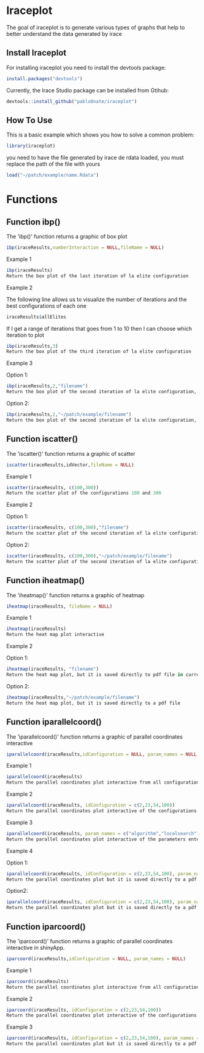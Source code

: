 
# Iraceplot

<!-- badges: start -->
<!-- badges: end -->

The goal of iraceplot is to generate various types of graphs that help to
better understand the data generated by irace

## Install Iraceplot

For installing iraceplot you need to install the devtools package:

``` r
install.packages("devtools")
```
Currently, the Irace Studio package can be installed from Gtihub:

``` r
devtools::install_github("pabloOnate/iraceplot")
```

## How To Use

This is a basic example which shows you how to solve a common problem:

``` r
library(iraceplot)
```

you need to have the file generated by irace de rdata loaded, you must replace the path of the file with yours

``` r
load("~/patch/example/name.Rdata")
```

# Functions

## Function ibp()

The 'ibp()' function returns a graphic of box plot

``` r
ibp(iraceResults,numberInteraction = NULL,fileName = NULL)
```

Example 1

``` r
ibp(iraceResults)
Return the box plot of the last iteration of la elite configuration
```

Example 2

The following line allows us to visualize the number of iterations and the best configurations of each one
``` r
iraceResults$allElites
```

If I get a range of iterations that goes from 1 to 10 then I can choose which iteration to plot

``` r
ibp(iraceResults,3)
Return the box plot of the third iteration of la elite configuration

```

Example 3

Option 1:

``` r
ibp(iraceResults,2,"filename")
Return the box plot of the second iteration of la elite configuration, but it is saved directly to pdf file in current directory
```

Option 2:

``` r
ibp(iraceResults,2,"~/patch/example/filename")
Return the box plot of the second iteration of la elite configuration, but it is saved directly to a pdf file
```

## Function iscatter()

The 'iscatter()' function returns a graphic of scatter

``` r
iscatter(iraceResults,idVector,fileName = NULL)
```
Example 1

``` r
iscatter(iraceResults, c(100,300))
Return the scatter plot of the configurations 100 and 300
```
Example 2

Option 1:

``` r
iscatter(iraceResults, c(100,300),"filename")
Return the scatter plot of the second iteration of la elite configuration, but it is saved directly to pdf file in current directory
```

Option 2:

``` r
iscatter(iraceResults, c(100,300),"~/patch/example/filename")
Return the scatter plot of the second iteration of la elite configuration, but it is saved directly to a pdf file
```

## Function iheatmap()

The 'iheatmap()' function returns a graphic of heatmap

``` r
iheatmap(iraceResults, fileName = NULL)
```
Example 1

``` r
iheatmap(iraceResults)
Return the heat map plot interactive
```
Example 2

Option 1:

``` r
iheatmap(iraceResults, "filename")
Return the heat map plot, but it is saved directly to pdf file in current directory
```

Option 2:

``` r
iheatmap(iraceResults,"~/patch/example/filename")
Return the heat map plot, but it is saved directly to a pdf file
``` 

## Function iparallelcoord()

The 'iparallelcoord()' function returns a graphic of parallel coordinates interactive

``` r
iparallelcoord(iraceResults,idConfiguration = NULL, param_names = NULL, fileName = NULL)
```
Example 1

``` r
iparallelcoord(iraceResults)
Return the parallel coordinates plot interactive from all configurations 
```

Example 2

``` r
iparallelcoord(iraceResults, idConfiguration = c(2,23,54,100))
Return the parallel coordinates plot interactive of the configurations  entered 
```
Example 3

``` r
iparallelcoord(iraceResults, param_names = c("algorithm","localsearch"))
Return the parallel coordinates plot interactive of the parameters entered 
```

Example 4

Option 1:

``` r
iparallelcoord(iraceResults, idConfiguration = c(2,23,54,100), param_names = c("algorithm","localsearch"), "filename")
Return the parallel coordinates plot but it is saved directly to a pdf file in current directory
```

Option2:

``` r
iparallelcoord(iraceResults, idConfiguration = c(2,23,54,100), param_names = c("algorithm","localsearch"), "~/patch/example/filename")
Return the parallel coordinates plot but it is saved directly to a pdf file
```

## Function iparcoord()

The 'iparcoord()' function returns a graphic of parallel coordinates interactive in shinyApp.

``` r
iparcoord(iraceResults,idConfiguration = NULL, param_names = NULL)
```
Example 1

``` r
iparcoord(iraceResults)
Return the parallel coordinates plot interactive from all configurations 
```

Example 2

``` r
iparcoord(iraceResults, idConfiguration = c(2,23,54,100))
Return the parallel coordinates plot interactive of the configurations  entered 
```

Example 3

``` r
iparcoord(iraceResults, idConfiguration = c(2,23,54,100), param_names = c("algorithm","localsearch"))
Return the parallel coordinates plot but it is saved directly to a pdf file in current directory
```
